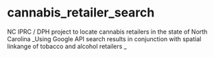 # cannabis_retailer_search
NC IPRC / DPH project to locate cannabis retailers in the state of North Carolina 
_Using Google API search results in conjunction with spatial linkange of tobacco and alcohol retailers _
